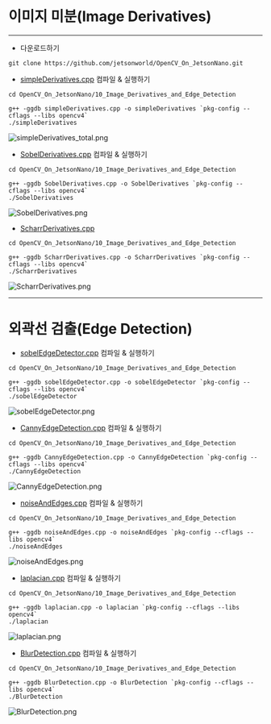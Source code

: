 # 이미지 미분(Image Derivatives)
***
* 다운로드하기
```
git clone https://github.com/jetsonworld/OpenCV_On_JetsonNano.git
```

* [simpleDerivatives.cpp](https://raw.githubusercontent.com/jetsonworld/OpenCV_On_JetsonNano/master/10_Image_Derivatives_and_Edge_Detection/simpleDerivatives.cpp) 컴파일 & 실행하기
```
cd OpenCV_On_JetsonNano/10_Image_Derivatives_and_Edge_Detection

g++ -ggdb simpleDerivatives.cpp -o simpleDerivatives `pkg-config --cflags --libs opencv4`
./simpleDerivatives
```

![simpleDerivatives_total.png](https://raw.githubusercontent.com/jetsonworld/OpenCV_On_JetsonNano/master/10_Image_Derivatives_and_Edge_Detection/simpleDerivatives_total.png)

* [SobelDerivatives.cpp](https://raw.githubusercontent.com/jetsonworld/OpenCV_On_JetsonNano/master/10_Image_Derivatives_and_Edge_Detection/SobelDerivatives.cpp) 컴파일 & 실행하기
```
cd OpenCV_On_JetsonNano/10_Image_Derivatives_and_Edge_Detection

g++ -ggdb SobelDerivatives.cpp -o SobelDerivatives `pkg-config --cflags --libs opencv4`
./SobelDerivatives
```

![SobelDerivatives.png](https://raw.githubusercontent.com/jetsonworld/OpenCV_On_JetsonNano/master/10_Image_Derivatives_and_Edge_Detection/SobelDerivatives.png)

* [ScharrDerivatives.cpp](https://raw.githubusercontent.com/jetsonworld/OpenCV_On_JetsonNano/master/10_Image_Derivatives_and_Edge_Detection/ScharrDerivatives.cpp)
```
cd OpenCV_On_JetsonNano/10_Image_Derivatives_and_Edge_Detection

g++ -ggdb ScharrDerivatives.cpp -o ScharrDerivatives `pkg-config --cflags --libs opencv4`
./ScharrDerivatives
```

![ScharrDerivatives.png](https://raw.githubusercontent.com/jetsonworld/OpenCV_On_JetsonNano/master/10_Image_Derivatives_and_Edge_Detection/ScharrDerivatives.png)

***
# 외곽선 검출(Edge Detection)
* [sobelEdgeDetector.cpp](https://raw.githubusercontent.com/jetsonworld/OpenCV_On_JetsonNano/master/10_Image_Derivatives_and_Edge_Detection/sobelEdgeDetector.cpp) 컴파일 & 실행하기
```
cd OpenCV_On_JetsonNano/10_Image_Derivatives_and_Edge_Detection

g++ -ggdb sobelEdgeDetector.cpp -o sobelEdgeDetector `pkg-config --cflags --libs opencv4`
./sobelEdgeDetector
```
![sobelEdgeDetector.png](https://raw.githubusercontent.com/jetsonworld/OpenCV_On_JetsonNano/master/10_Image_Derivatives_and_Edge_Detection/sobelEdgeDetector.png)

* [CannyEdgeDetection.cpp](https://raw.githubusercontent.com/jetsonworld/OpenCV_On_JetsonNano/master/10_Image_Derivatives_and_Edge_Detection/CannyEdgeDetection.cpp) 컴파일 & 실행하기
```
cd OpenCV_On_JetsonNano/10_Image_Derivatives_and_Edge_Detection

g++ -ggdb CannyEdgeDetection.cpp -o CannyEdgeDetection `pkg-config --cflags --libs opencv4`
./CannyEdgeDetection
```
![CannyEdgeDetection.png](https://raw.githubusercontent.com/jetsonworld/OpenCV_On_JetsonNano/master/10_Image_Derivatives_and_Edge_Detection/CannyEdgeDetection.png)

* [noiseAndEdges.cpp](https://raw.githubusercontent.com/jetsonworld/OpenCV_On_JetsonNano/master/10_Image_Derivatives_and_Edge_Detection/noiseAndEdges.cpp) 컴파일 & 실행하기

```
cd OpenCV_On_JetsonNano/10_Image_Derivatives_and_Edge_Detection

g++ -ggdb noiseAndEdges.cpp -o noiseAndEdges `pkg-config --cflags --libs opencv4`
./noiseAndEdges
```

![noiseAndEdges.png](https://raw.githubusercontent.com/jetsonworld/OpenCV_On_JetsonNano/master/10_Image_Derivatives_and_Edge_Detection/noiseAndEdges.png)

* [laplacian.cpp](https://raw.githubusercontent.com/jetsonworld/OpenCV_On_JetsonNano/master/10_Image_Derivatives_and_Edge_Detection/laplacian.cpp) 컴파일 & 실행하기

```
cd OpenCV_On_JetsonNano/10_Image_Derivatives_and_Edge_Detection

g++ -ggdb laplacian.cpp -o laplacian `pkg-config --cflags --libs opencv4`
./laplacian
```

![laplacian.png](https://raw.githubusercontent.com/jetsonworld/OpenCV_On_JetsonNano/master/10_Image_Derivatives_and_Edge_Detection/laplacian.png)

* [BlurDetection.cpp](https://raw.githubusercontent.com/jetsonworld/OpenCV_On_JetsonNano/master/10_Image_Derivatives_and_Edge_Detection/BlurDetection.cpp) 컴파일 & 실행하기

```
cd OpenCV_On_JetsonNano/10_Image_Derivatives_and_Edge_Detection

g++ -ggdb BlurDetection.cpp -o BlurDetection `pkg-config --cflags --libs opencv4`
./BlurDetection
```

![BlurDetection.png](https://raw.githubusercontent.com/jetsonworld/OpenCV_On_JetsonNano/master/10_Image_Derivatives_and_Edge_Detection/BlurDetection.png)
